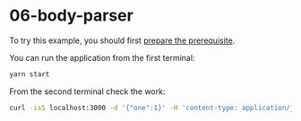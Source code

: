 # 06-body-parser

To try this example, you should first [prepare the prerequisite][1].

You can run the application from the first terminal:

```bash
yarn start
```

From the second terminal check the work:

```bash
curl -isS localhost:3000 -d '{"one":1}' -H 'content-type: application/json'
```

[1]: /examples/prerequisite
